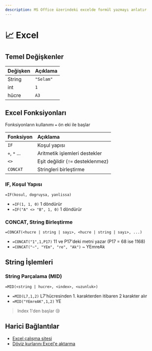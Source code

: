 ```yaml
---
description: MS Office üzerindeki excelde formül yazmayı anlatır
---
```


# 📈 Excel

## Temel Değişkenler

| Değişken | Açıklama |
| :--- | :--- |
| String | `"Selam"` |
| int | `1` |
| hücre | `A3` |

## Excel Fonksiyonları

Fonksiyonların kullanımı `=` ön eki ile başlar

| Fonksiyon | Açıklama |
| :--- | :--- |
| `IF` | Koşul yapısı |
| `+`, `*` ... | Aritmetik işlemleri destekler |
| `<>` | Eşit değildir \(`!=` desteklenmez\) |
| `CONCAT` | Stringleri birleştirme |

### IF, Koşul Yapısı

```text
=IF(kosul, dogruysa, yanlissa)
```

* `=IF(1, 1, 0)` 1 döndürür
* `=IF("A" <> "B", 1, 0)` 1 döndürür

### CONCAT, String Birleştirme

```text
=CONCAT(<hucre | string | sayı>, <hucre | string | sayı>, ...)
```

* `=CONCAT("1",1,P17)` 11 ve P17'deki metni yazar \(P17 = 68 ise 1168\)
* `=CONCAT("~", "YEm", "re", "Ak")` ~ YEmreAk

## String İşlemleri

### String Parçalama \(MID\)

```text
=MID(<string | hucre>, <index>, <uzunluk>)
```

* `=MID(L7,1,2)` L7'hücresinden 1. karakterden itibaren 2 karakter alır
* `=MID("YEmreAK",1,2)` YE

> Index 1'den başlar 😢

## Harici Bağlantılar

* [Excel çalışma sitesi](https://exceljet.net/)
* [Döviz kurlarını Excel'e aktarma](https://vidoport.com/excel-finansal-ve-ticari-islemler/2019-doviz-kurlarini-excel-e-aktarma-nasil-yapilir)

